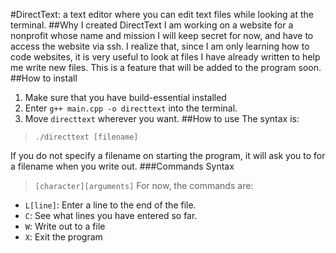 #DirectText: a text editor where you can edit text files while looking at the terminal.
##Why I created DirectText
I am working on a website for a nonprofit whose name and mission I will keep secret for now, and have to access the website via ssh. I realize that, since I am only learning how to code websites, it is very useful to look at files I have already written to help me write new files. This is a feature that will be added to the program soon.
##How to install
1. Make sure that you have build-essential installed
2. Enter `g++ main.cpp -o directtext` into the terminal.
3. Move `directtext` wherever you want.
##How to use
The syntax is:
> `./directtext [filename]`

If you do not specify a filename on starting the program, it will ask you to for a filename when you write out.
###Commands
Syntax
> `[character][arguments]`
For now, the commands are:
* `L[line]`: Enter a line to the end of the file.
* `C`: See what lines you have entered so far.
* `W`: Write out to a file
* `X`: Exit the program
